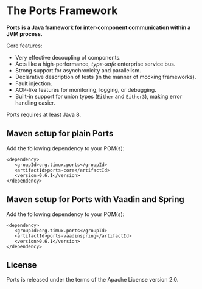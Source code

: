 
# The Ports Framework

**Ports is a Java framework for inter-component communication within a JVM process.**

Core features:

* Very effective decoupling of components.
* Acts like a high-performance, *type-safe* enterprise service bus.
* Strong support for asynchronicity and parallelism.
* Declarative description of tests (in the manner of mocking frameworks).
* Fault injection.
* AOP-like features for monitoring, logging, or debugging.
* Built-in support for union types (``Either`` and ``Either3``),
  making error handling easier.

Ports requires at least Java 8.


## Maven setup for plain Ports

Add the following dependency to your POM(s):

```
<dependency>
   <groupId>org.timux.ports</groupId>
   <artifactId>ports-core</artifactId>
   <version>0.6.1</version>
</dependency>
```


## Maven setup for Ports with Vaadin and Spring

Add the following dependency to your POM(s):

```
<dependency>
   <groupId>org.timux.ports</groupId>
   <artifactId>ports-vaadinspring</artifactId>
   <version>0.6.1</version>
</dependency>
```

## License

Ports is released under the terms of the Apache License version 2.0.